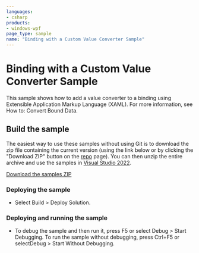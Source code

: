 ```yaml
---
languages:
- csharp
products:
- windows-wpf
page_type: sample
name: "Binding with a Custom Value Converter Sample"
---
```


# Binding with a Custom Value Converter Sample
This sample shows how to add a value converter to a binding using Extensible Application Markup Language (XAML). For more information, see How to: Convert Bound Data.

## Build the sample
The easiest way to use these samples without using Git is to download the zip file containing the current version (using the link below or by clicking the "Download ZIP" button on the [repo](https://github.com/microsoft/WPF-Samples?tab=readme-ov-file) page). You can then unzip the entire archive and use the samples in [Visual Studio 2022](https://www.visualstudio.com/wpf-vs).

[Download the samples ZIP](../../archive/main.zip)

### Deploying the sample
- Select Build > Deploy Solution. 

### Deploying and running the sample
- To debug the sample and then run it, press F5 or select Debug >  Start Debugging. To run the sample without debugging, press Ctrl+F5 or selectDebug > Start Without Debugging. 


